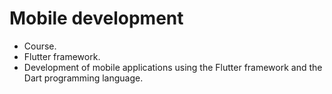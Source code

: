 # Mobile development

* Course. 
* Flutter framework.
* Development of mobile applications using the Flutter framework and the Dart programming language.
